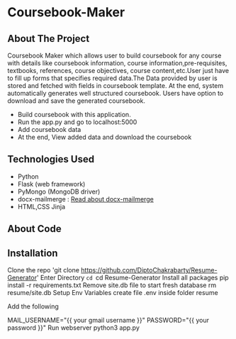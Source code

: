 # Coursebook-Maker

## About The Project
Coursebook Maker which allows user to build coursebook for any course with details like coursebook information, course information,pre-requisites, textbooks, references, course objectives, course content,etc.User just have to fill up forms that specifies required data.The Data provided by user is stored and fetched with fields in coursebook template. At the end, system automatically generates well structured coursebook. Users have option to download and save the generated coursebook.
  
- Build coursebook with this application.
- Run the app.py and go to localhost:5000
- Add coursebook data
- At the end, View added data and download the coursebook

## Technologies Used
- Python
- Flask (web framework)
- PyMongo (MongoDB driver)
- docx-mailmerge : [Read about docx-mailmerge](https://pbpython.com/python-word-template.html)
- HTML,CSS Jinja

## About Code

## Installation
Clone the repo
'git clone https://github.com/DiptoChakrabarty/Resume-Generator'
Enter Directory
`cd `cd Resume-Generator
Install all packages
pip install -r requirements.txt
Remove site.db file to start fresh database
rm resume/site.db
Setup Env Variables
create file .env inside folder resume

Add the following

MAIL_USERNAME="{{ your gmail username }}"
PASSWORD="{{ your password }}"
Run webserver
python3 app.py


 
